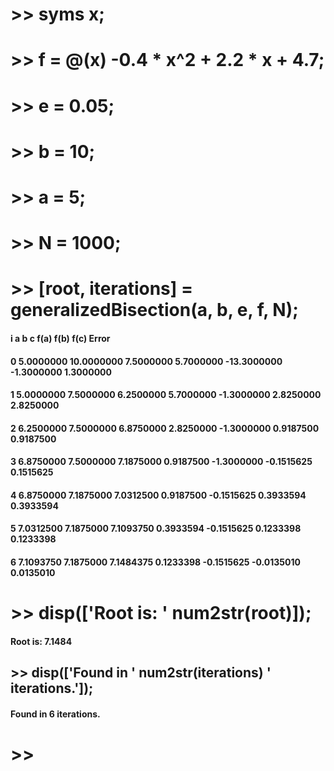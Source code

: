 # >> syms x;
# >> f = @(x) -0.4 * x^2 + 2.2 * x + 4.7;
# >> e = 0.05;
# >> b = 10;
# >> a = 5;
# >> N = 1000;
# >> [root, iterations] = generalizedBisection(a, b, e, f, N);
#### i		a	        	b		        c		      f(a)		    f(b)		    f(c)	    Error
#### 0		5.0000000	10.0000000	7.5000000	5.7000000	-13.3000000	-1.3000000	1.3000000
#### 1		5.0000000	7.5000000	6.2500000	5.7000000	-1.3000000	2.8250000	2.8250000
#### 2		6.2500000	7.5000000	6.8750000	2.8250000	-1.3000000	0.9187500	0.9187500
#### 3		6.8750000	7.5000000	7.1875000	0.9187500	-1.3000000	-0.1515625	0.1515625
#### 4		6.8750000	7.1875000	7.0312500	0.9187500	-0.1515625	0.3933594	0.3933594
#### 5		7.0312500	7.1875000	7.1093750	0.3933594	-0.1515625	0.1233398	0.1233398
#### 6		7.1093750	7.1875000	7.1484375	0.1233398	-0.1515625	-0.0135010	0.0135010
# >> disp(['Root is: ' num2str(root)]);
#### Root is: 7.1484
## >> disp(['Found in ' num2str(iterations) ' iterations.']);
#### Found in 6 iterations.
# >> 
